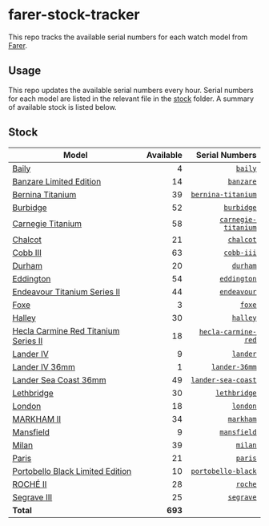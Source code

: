 # farer-stock-tracker

This repo tracks the available serial numbers for each watch model from [Farer](https://farer.com).

## Usage

This repo updates the available serial numbers every hour. Serial numbers for each model are listed in the relevant file in the [stock](./stock) folder. A summary of available stock is listed below.

## Stock

| Model | Available | Serial Numbers |
| ----- | --------: | -------------: |
| [Baily](https://usd.farer.com/products/baily) | 4 | [`baily`](./stock/baily) |
| [Banzare Limited Edition](https://usd.farer.com/products/banzare) | 14 | [`banzare`](./stock/banzare) |
| [Bernina Titanium](https://usd.farer.com/products/bernina-titanium) | 39 | [`bernina-titanium`](./stock/bernina-titanium) |
| [Burbidge](https://usd.farer.com/products/burbidge) | 52 | [`burbidge`](./stock/burbidge) |
| [Carnegie Titanium](https://usd.farer.com/products/carnegie-titanium) | 58 | [`carnegie-titanium`](./stock/carnegie-titanium) |
| [Chalcot](https://usd.farer.com/products/chalcot) | 21 | [`chalcot`](./stock/chalcot) |
| [Cobb III](https://usd.farer.com/products/cobb-iii) | 63 | [`cobb-iii`](./stock/cobb-iii) |
| [Durham](https://usd.farer.com/products/durham) | 20 | [`durham`](./stock/durham) |
| [Eddington](https://usd.farer.com/products/eddington) | 54 | [`eddington`](./stock/eddington) |
| [Endeavour Titanium Series II](https://usd.farer.com/products/endeavour) | 44 | [`endeavour`](./stock/endeavour) |
| [Foxe](https://usd.farer.com/products/foxe) | 3 | [`foxe`](./stock/foxe) |
| [Halley](https://usd.farer.com/products/halley) | 30 | [`halley`](./stock/halley) |
| [Hecla Carmine Red Titanium Series II](https://usd.farer.com/products/hecla-carmine-red) | 18 | [`hecla-carmine-red`](./stock/hecla-carmine-red) |
| [Lander IV](https://usd.farer.com/products/lander) | 9 | [`lander`](./stock/lander) |
| [Lander IV 36mm](https://usd.farer.com/products/lander-36mm) | 1 | [`lander-36mm`](./stock/lander-36mm) |
| [Lander Sea Coast 36mm](https://usd.farer.com/products/lander-sea-coast) | 49 | [`lander-sea-coast`](./stock/lander-sea-coast) |
| [Lethbridge](https://usd.farer.com/products/lethbridge) | 30 | [`lethbridge`](./stock/lethbridge) |
| [London](https://usd.farer.com/products/london) | 18 | [`london`](./stock/london) |
| [MARKHAM II](https://usd.farer.com/products/markham) | 34 | [`markham`](./stock/markham) |
| [Mansfield](https://usd.farer.com/products/mansfield) | 9 | [`mansfield`](./stock/mansfield) |
| [Milan](https://usd.farer.com/products/milan) | 39 | [`milan`](./stock/milan) |
| [Paris](https://usd.farer.com/products/paris) | 21 | [`paris`](./stock/paris) |
| [Portobello Black Limited Edition](https://usd.farer.com/products/portobello-black) | 10 | [`portobello-black`](./stock/portobello-black) |
| [ROCHÉ II](https://usd.farer.com/products/roche) | 28 | [`roche`](./stock/roche) |
| [Segrave III](https://usd.farer.com/products/segrave) | 25 | [`segrave`](./stock/segrave) |
| **Total** | **693** | |
